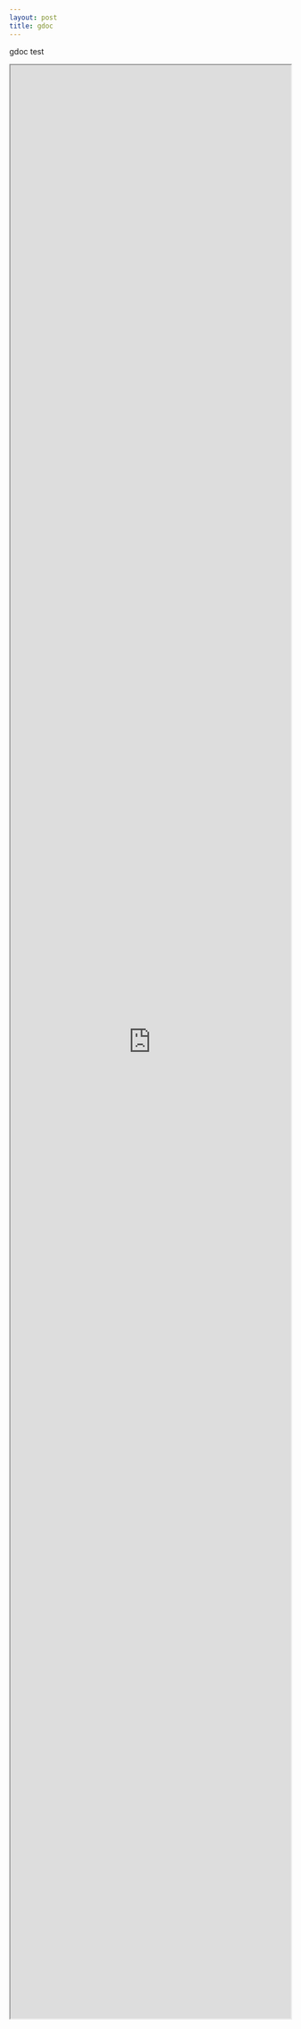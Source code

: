 ```yaml
---
layout: post
title: gdoc
---
```


gdoc test

<div overflow="hidden">
<iframe 
  src="https://docs.google.com/document/d/e/2PACX-1vRclLtq0B1IrL4J2FnUBwDKyXIrLEbtc5vXhHZhN9XE7BO0isGeGYluB4Jqdc4InFXxuYxUDpYNj2Y9/pub?embedded=true" 
  width="100%" 
  height="3500px"
  margin-left="-80px"
  margin-top="-100px"
  min-width="600px"
></iframe>
</div>
